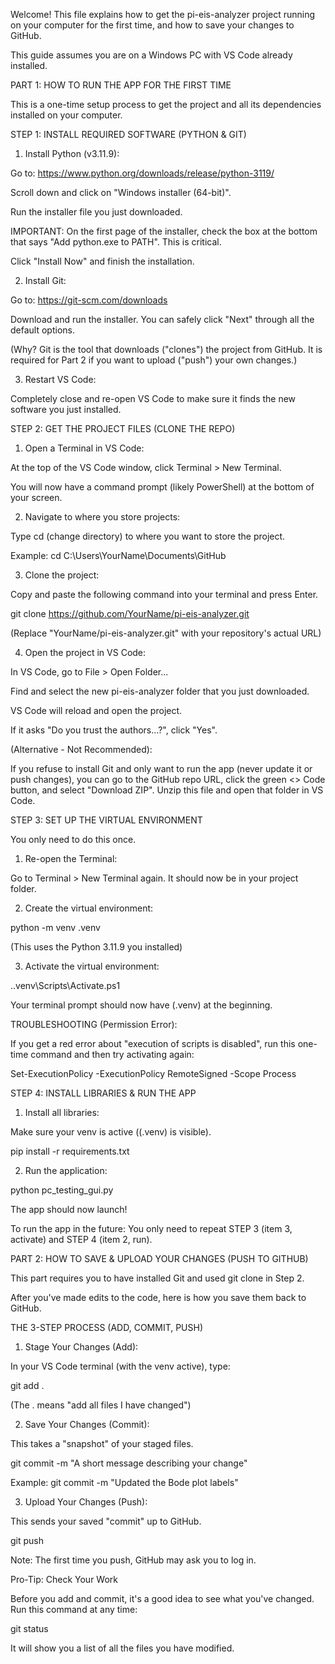 Welcome! This file explains how to get the pi-eis-analyzer project running
on your computer for the first time, and how to save your changes to GitHub.

This guide assumes you are on a Windows PC with VS Code already installed.

PART 1: HOW TO RUN THE APP FOR THE FIRST TIME

This is a one-time setup process to get the project and all its
dependencies installed on your computer.

STEP 1: INSTALL REQUIRED SOFTWARE (PYTHON & GIT)

1. Install Python (v3.11.9):

Go to: https://www.python.org/downloads/release/python-3119/

Scroll down and click on "Windows installer (64-bit)".

Run the installer file you just downloaded.

IMPORTANT: On the first page of the installer, check the box at the bottom that says "Add python.exe to PATH". This is critical.

Click "Install Now" and finish the installation.

2. Install Git:

Go to: https://git-scm.com/downloads

Download and run the installer. You can safely click "Next" through all the default options.

(Why? Git is the tool that downloads ("clones") the project from GitHub. It is required for Part 2 if you want to upload ("push") your own changes.)

3. Restart VS Code:

Completely close and re-open VS Code to make sure it finds the new software you just installed.

STEP 2: GET THE PROJECT FILES (CLONE THE REPO)

1. Open a Terminal in VS Code:

At the top of the VS Code window, click Terminal > New Terminal.

You will now have a command prompt (likely PowerShell) at the bottom of your screen.

2. Navigate to where you store projects:

Type cd (change directory) to where you want to store the project.

Example: cd C:\Users\YourName\Documents\GitHub

3. Clone the project:

Copy and paste the following command into your terminal and press Enter.

git clone https://github.com/YourName/pi-eis-analyzer.git

(Replace "YourName/pi-eis-analyzer.git" with your repository's actual URL)

4. Open the project in VS Code:

In VS Code, go to File > Open Folder...

Find and select the new pi-eis-analyzer folder that you just downloaded.

VS Code will reload and open the project.

If it asks "Do you trust the authors...?", click "Yes".

(Alternative - Not Recommended):

If you refuse to install Git and only want to run the app (never update it or push changes), you can go to the GitHub repo URL, click the green <> Code button, and select "Download ZIP". Unzip this file and open that folder in VS Code.

STEP 3: SET UP THE VIRTUAL ENVIRONMENT

You only need to do this once.

1. Re-open the Terminal:

Go to Terminal > New Terminal again. It should now be in your project folder.

2. Create the virtual environment:

python -m venv .venv

(This uses the Python 3.11.9 you installed)

3. Activate the virtual environment:

.\.venv\Scripts\Activate.ps1

Your terminal prompt should now have (.venv) at the beginning.

TROUBLESHOOTING (Permission Error):

If you get a red error about "execution of scripts is disabled", run this one-time command and then try activating again:

Set-ExecutionPolicy -ExecutionPolicy RemoteSigned -Scope Process

STEP 4: INSTALL LIBRARIES & RUN THE APP

1. Install all libraries:

Make sure your venv is active ((.venv) is visible).

pip install -r requirements.txt

2. Run the application:

python pc_testing_gui.py

The app should now launch!

To run the app in the future: You only need to repeat STEP 3 (item 3, activate) and STEP 4 (item 2, run).

PART 2: HOW TO SAVE & UPLOAD YOUR CHANGES (PUSH TO GITHUB)

This part requires you to have installed Git and used git clone in Step 2.

After you've made edits to the code, here is how you save them back to GitHub.

THE 3-STEP PROCESS (ADD, COMMIT, PUSH)

1. Stage Your Changes (Add):

In your VS Code terminal (with the venv active), type:

git add .

(The . means "add all files I have changed")

2. Save Your Changes (Commit):

This takes a "snapshot" of your staged files.

git commit -m "A short message describing your change"

Example: git commit -m "Updated the Bode plot labels"

3. Upload Your Changes (Push):

This sends your saved "commit" up to GitHub.

git push

Note: The first time you push, GitHub may ask you to log in.

Pro-Tip: Check Your Work

Before you add and commit, it's a good idea to see what you've changed.
Run this command at any time:

git status

It will show you a list of all the files you have modified.